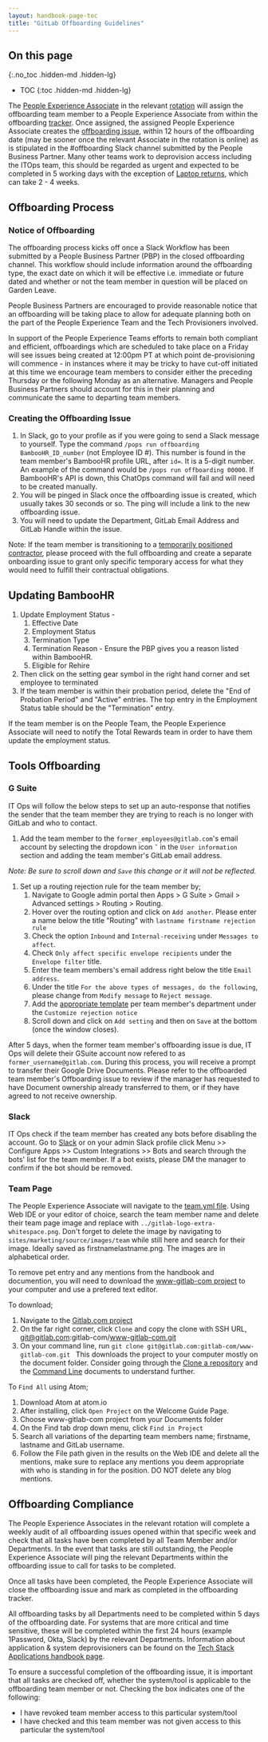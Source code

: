 ```yaml
---
layout: handbook-page-toc
title: "GitLab Offboarding Guidelines"
---
```


## On this page
{:.no_toc .hidden-md .hidden-lg}

- TOC
{:toc .hidden-md .hidden-lg}

The [People Experience Associate](/job-families/people-ops/people-experience-associate/) in the relevant [rotation](/handbook/people-group/people-experience-team/#weeklyrotation) will assign the offboarding team member to a People Experience Associate from within the offboarding [tracker](https://docs.google.com/spreadsheets/d/1Z45eOZ2rCRIKgGae3eOKQ8lhIbAPikSs5gLz3V8Kh9U/edit?ts=5e7a2c42#gid=989170380). Once assigned, the assigned People Experience Associate creates the [offboarding issue](https://gitlab.com/gitlab-com/people-group/employment/-/blob/master/.gitlab/issue_templates/offboarding.md), within 12 hours of the offboarding date (may be sooner once the relevant Associate in the rotation is online) as is stipulated in the #offboarding Slack channel submitted by the People Business Partner. Many other teams work to deprovision access including the ITOps team, this should be regarded as urgent and expected to be completed in 5 working days with the exception of [Laptop returns](/handbook/business-ops/team-member-enablement/onboarding-access-requests/#returning-oldoffboarded-laptops), which can take 2 - 4 weeks.  

## Offboarding Process

### Notice of Offboarding

The offboarding process kicks off once a Slack Workflow has been submitted by a People Business Partner (PBP) in the closed offboarding channel. This workflow should include information around the offboarding type, the exact date on which it will be effective i.e. immediate or future dated and whether or not the team member in question will be placed on Garden Leave.

People Business Partners are encouraged to provide reasonable notice that an offboarding will be taking place to allow for adequate planning both on the part of the People Experience Team and the Tech Provisioners involved.  

In support of the People Experience Teams efforts to remain both compliant and efficient, offboardings which are scheduled to take place on a Friday will see issues being created at 12:00pm PT at which point de-provisioning will commence - in instances where it may be tricky to have cut-off initiated at this time we encourage team members to consider either the preceding Thursday or the following Monday as an alternative.  Managers and People Business Partners should account for this in their planning and communicate the same to departing team members.

### Creating the Offboarding Issue

1. In Slack, go to your profile as if you were going to send a Slack message to yourself. Type the command `/pops run offboarding BambooHR_ID_number` (not Employee ID #). This number is found in the team member's BambooHR profile URL, after `id=`. It is a 5-digit number. An example of the command would be `/pops run offboarding 00000`. If BambooHR's API is down, this ChatOps command will fail and will need to be created manually.
1. You will be pinged in Slack once the offboarding issue is created, which usually takes 30 seconds or so. The ping will include a link to the new offboarding issue.
1. You will need to update the Department, GitLab Email Address and GitLab Handle within the issue. 

Note: If the team member is transitioning to a [temporarily positioned contractor](/handbook/people-group/general-onboarding/consultants/), please proceed with the full offboarding and create a separate onboarding issue to grant only specific temporary access for what they would need to fulfill their contractual obligations.

## Updating BambooHR
1. Update Employment Status - 
   1. Effective Date
   1. Employment Status  
   1. Termination Type
   1. Termination Reason - Ensure the PBP gives you a reason listed within BambooHR. 
   1. Eligible for Rehire
1. Then click on the setting gear symbol in the right hand corner and set employee to terminated
1. If the team member is within their probation period, delete the "End of Probation Period" and "Active" entries. The top entry in the Employment Status table should be the "Termination" entry.  

If the team member is on the People Team, the People Experience Associate will need to notify the Total Rewards team in order to have them update the employment status. 


## Tools Offboarding

### G Suite

IT Ops will follow the below steps to set up an auto-response that notifies the sender that the team member they are trying to reach is no longer with GitLab and who to contact.
1. Add the team member to the `former_employees@gitlab.com`'s email account by selecting the dropdown icon `ˇ` in the `User information` section and adding the team member's GitLab email address.

_Note: Be sure to scroll down and `Save` this change or it will not be reflected._
1. Set up a routing rejection rule for the team member by;
   1. Navigate to Google admin portal then Apps > G Suite > Gmail > Advanced settings > Routing > Routing. 
   1. Hover over the routing option and click on `Add another`. Please enter a name below the title "Routing" with `lastname firstname rejection rule`
   1. Check the option `Inbound` and `Internal-receiving` under `Messages to affect`.
   1. Check `Only affect specific envelope recipients` under the `Envelope filter` title.
   1. Enter the team members's email address right below the title `Email address`.
   1. Under the title `For the above types of messages, do the following`, please change from `Modify message` to `Reject message`.
   1. Add the [appropriate template](https://gitlab.com/gitlab-com/people-group/employment-templates-2/blob/master/Offboarding%20Rejection%20Email%20Templates) per team member's department under the `Customize rejection notice`
   1. Scroll down and click on `Add setting` and then on `Save` at the bottom (once the window closes).

After 5 days, when the former team member's offboarding issue is due, IT Ops will delete their GSuite account now refered to as `former_username@gitlab.com`. During this process, you will receive a prompt to transfer their Google Drive Documents. Please refer to the offboarded team member's Offboarding issue to review if the manager has requested to have Document ownership already transferred to them, or if they have agreed to not receive ownership.

### Slack

IT Ops check if the team member has created any bots before disabling the account. Go to [Slack](https://gitlab.slack.com/apps/manage) or on your admin Slack profile click Menu >> Configure Apps >> Custom Integrations >> Bots and search through the bots' list for the team member.
If a bot exists, please DM the manager to confirm if the bot should be removed.

### Team Page

The People Experience Associate will navigate to the [team.yml file](https://gitlab.com/gitlab-com/www-gitlab-com/blob/master/data/team.yml). Using Web IDE or your editor of choice, search the team member name and delete their team page image and replace with `../gitlab-logo-extra-whitespace.png`. Don't forget to delete the image by navigating to `sites/marketing/source/images/team` while still here and search for their image. Ideally saved as firstnamelastname.png. The images are in alphabetical order.

To remove pet entry and any mentions from the handbook and documention, you will need to download the [www-gitlab-com project](https://gitlab.com/gitlab-com/www-gitlab-com) to your computer and use a prefered text editor.

To download;
1. Navigate to the [Gitlab.com project](https://gitlab.com/gitlab-com/www-gitlab-com)
2. On the far right corner, click `Clone` and copy the clone with SSH URL, git@gitlab.com:gitlab-com/www-gitlab-com.git
3. On your command line, run `git clone git@gitlab.com:gitlab-com/www-gitlab-com.git `
This downloads the project to your computer mostly on the document folder. Consider going through the [Clone a repository](https://docs.gitlab.com/ee/gitlab-basics/start-using-git.html#clone-a-repository) and the [Command Line](https://docs.gitlab.com/ee/gitlab-basics/command-line-commands.html) documents to understand further.

To `Find All` using Atom;
1. Download Atom at atom.io
2. After installing, click `Open Project` on the Welcome Guide Page.
3. Choose www-gitlab-com project from your Documents folder
4. On the Find tab drop down menu, click `Find in Project`
5. Search all variations of the departing team members name; firstname, lastname and GitLab username.
6. Follow the File path given in the results on the Web IDE and delete all the mentions, make sure to replace any mentions you deem appropriate with who is standing in for the position.
DO NOT delete any blog mentions.

## Offboarding Compliance 

The People Experience Associates in the relevant rotation will complete a weekly audit of all offboarding issues opened within that specific week and check that all tasks have been completed by all Team Member and/or Departments. In the event that tasks are still outstanding, the People Experience Associate will ping the relevant Departments within the offboarding issue to call for tasks to be completed. 

Once all tasks have been completed, the People Experience Associate will close the offboarding issue and mark as completed in the offboarding tracker. 

All offboarding tasks by all Departments need to be completed within 5 days of the offboarding date. For systems that are more critical and time sensitive, these will be completed within the first 24 hours (example 1Password, Okta, Slack) by the relevant Departments. Information about application & system deprovisioners can be found on the [Tech Stack Applications handbook page](/handbook/business-ops/tech-stack-applications/).

To ensure a successful completion of the offboarding issue, it is important that all tasks are checked off, whether the system/tool is applicable to the offboarding team member or not. Checking the box indicates one of the following:

- I have revoked team member access to this particular system/tool
- I have checked and this team member was not given access to this particular the system/tool
